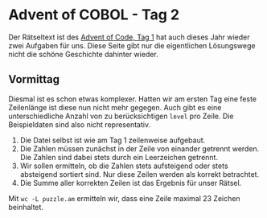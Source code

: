 # Advent of COBOL - Tag 2

Der Rätseltext ist des [Advent of Code, Tag 1](https://adventofcode.com/2024/day/2) hat auch dieses Jahr wieder zwei Aufgaben für uns. Diese Seite gibt nur die eigentlichen Lösungswege nicht die schöne Geschichte dahinter wieder.

## Vormittag

Diesmal ist es schon etwas komplexer. Hatten wir am ersten Tag eine feste Zeilenlänge ist diese nun nicht mehr gegegen. Auch gibt es eine unterschiedliche Anzahl von zu berücksichtigen `level` pro Zeile. Die Beispieldaten sind also nicht representativ.

1. Die Datei selbst ist wie am Tag 1 zeilenweise aufgebaut. 
2. Die Zahlen müssen zunächst in der Zeile von einander getrennt werden. Die Zahlen sind dabei stets durch ein Leerzeichen getrennt. 
3. Wir sollen ermitteln, ob die Zahlen stets aufsteigend oder stets
   absteigend sortiert sind. Nur diese Zeilen werden als korrekt betrachtet.
4. Die Summe aller korrekten Zeilen ist das Ergebnis für unser Rätsel.

Mit `wc -L puzzle.am` ermitteln wir, dass eine Zeile maximal 23 Zeichen beinhaltet.

